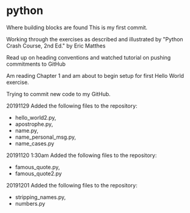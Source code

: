 # python

Where building blocks are found
This is my first commit.

Working through the exercises as described and illustrated by "Python Crash Course, 2nd Ed." by Eric Matthes

Read up on heading conventions and watched tutorial on pushing commitments to GitHub

Am reading Chapter 1 and am about to begin setup for first Hello World exercise.

Trying to commit new code to my GitHub.

20191129 Added the following files to the repository:
  - hello_world2.py,
  - apostrophe.py,
  - name.py,
  - name_personal_msg.py,
  - name_cases.py

20191120 1:30am Added the following files to the repository:
  - famous_quote.py,
  - famous_quote2.py
    
20191201 Added the following files to the repository:
  - stripping_names.py,
  - numbers.py
